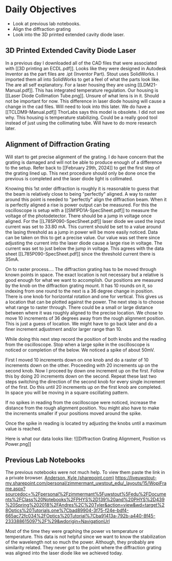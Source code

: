 # Daily Objectives
- Look at previous lab notebooks.
- Align the diffraction grating
- Look into the 3D printed extended cavity diode laser.


## 3D Printed Extended Cavity Diode Laser
In a previous day I downloaded all of the CAD files that were associated with [[3D printing an ECDL.pdf]]. Looks like they were designed in Autodesk Inventor as the part files are .ipt (Inventor Part). Stout uses SolidWorks. I imported them all into SolidWorks to get a feel of what the parts look like. The are all self explanatory. For a laser housing they are using [[LDM21-Manual.pdf]]. This has integrated temperature regulation. Our housing is [[Laser Diode Collimation Tube.png]]. Unsure of what lens is in it. Should not be important for now. This difference in laser diode housing will cause a change in the cad files. Will need to look into this later. We do have a [[TCLDM9-Manual.pdf]] ThorLabs says this model is obsolete. I did not see why. This housing is temperature stabilizing. Could be a really good tool instead of just using the collimating tube. Will have to do more research later.

## Alignment of Diffraction Grating
Will start to get precise alignment of the grating. I do have concern that the grating is damaged and will not be able to produce enough of a difference to the setup. Refer back to [[February 29th, 2024]] to get the first step of the grating lined up. This next procedure should only be done once the previous is completed and the laser diode light is collimated.

Knowing this 1st order diffraction is roughly it is reasonable to guess that the beam is relatively close to being "perfectly" aligned. A way to raster around this point is needed to "perfectly" align the diffraction beam. When it is perfectly aligned a rise is power output can be measured. For this the oscilloscope is setup with a [[SM1PD1A-SpecSheet.pdf]] to measure the voltage of the photodetector. There should be a jump in voltage once aligned. For the [[L785P090-SpecSheet.pdf]] laser diode we used the input current was set to 33.80 mA. This current should be set to a value around the lasing threshold as a jump in power will be more easily noticed. Data can be taken on this to get a precise value. Our value was set there since adjusting the current into the laser diode cause a large rise in voltage. The current was set to just below the jump in voltage. This agrees with the data sheet [[L785P090-SpecSheet.pdf]] since the threshold current there is 35mA.

On to raster process....
The diffraction grating has to be moved through known points in space. The exact location is not necessary but a relative is good enough for what we want to accomplish. Our positions are measured by the knob on the diffraction grating mount. It has 10 rounds on it, so indexing from one round to the next is a 36 degree change in position. There is one knob for horizontal rotation and one for vertical. This gives us a location that can be plotted against the power. The next step is to choose what range to raster through. There could be a small or large distance between where it was roughly aligned to the precise location. We chose to move 10 increments of 36 degrees away from the rough alignment position. This is just a guess of location. We might have to go back later and do a finer increment adjustment and/or larger range than 10.

While doing this next step record the position of both knobs and the reading from the oscilloscope. Stop when a large spike in the oscilloscope is noticed or completion of the below. We noticed a spike of about 50mV.

First I moved 10 increments down on one knob and do a raster of 10 increments down on the other. Proceeding with 20 increments up on the second knob. Now I proceed by down one increment up on the first. Follow this by doing 20 increments down on the second. Repeat these last two steps switching the direction of the second knob for every single increment of the first. Do this until 20 increments up on the first knob are completed. In space you will be moving in a square oscillating pattern.

If no spikes in reading from the oscilloscope were noticed, increase the distance from the rough alignment position. You might also have to make the increments smaller if your positions moved around the spike.

Once the spike in reading is located try adjusting the knobs until a maximum value is reached.

Here is what our data looks like:
![[Diffraction Grating Alignment, Position vs Power.png]]

## Previous Lab Notebooks
The previous notebooks were not much help. To view them paste the link in a private browser. [Anderson, Kyle (sharepoint.com)](https://liveuwstout-my.sharepoint.com/personal/zimmermant_uwstout_edu/_layouts/15/WopiFrame.aspx?sourcedoc=%2Fpersonal%2Fzimmermant%5Fuwstout%5Fedu%2FDocuments%2FClass%20Notebooks%2FPHYS%2D139%20and%20PHYS%2D439%20Spring%202018%2FAnderson%2C%20Kyle&action=view&wd=target%28Lab%20Notebook.one%7C5b553676-0306-44bc-b397-0424e0bb5b27%2F4%5C%2F26%7C8709adf7-9d64-4336-80d8-f72b6f39b460%2F%29&wdorigin=NavigationUrl)
https://liveuwstout-my.sharepoint.com/personal/zimmermant_uwstout_edu/_layouts/15/WopiFrame.aspx?sourcedoc=%2Fpersonal%2Fzimmermant%5Fuwstout%5Fedu%2FDocuments%2FClass%20Notebooks%2FPHYS%2D139%20and%20PHYS%2D439%20Spring%202018%2FAndres%2C%20Tyler&action=view&wd=target%28Optics%20Tutorials.one%7Cbad89904-3f75-f24e-bdf4-665ac72fc034%2FOptics%20Tutorial%7Cba91413a-792b-a440-8f45-233388615097%2F%29&wdorigin=NavigationUrl

Most of the time they were graphing the power vs temperature or temperature. This data is not helpful since we want to know the stabilization of the wavelength not so much the power. Although, they probably are similarity related. They never got to the point where the diffraction grating was aligned into the laser diode like we achieved today. 


